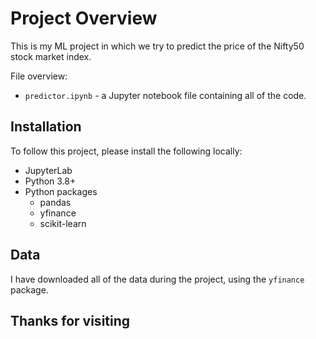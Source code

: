 # Project Overview

This is my ML project in which we try to predict the price of the Nifty50 stock market index.

File overview:

- `predictor.ipynb` - a Jupyter notebook file containing all of the code.

## Installation

To follow this project, please install the following locally:

- JupyterLab
- Python 3.8+
- Python packages
  - pandas
  - yfinance
  - scikit-learn

## Data

I have downloaded all of the data during the project, using the `yfinance` package.

## Thanks for visiting
